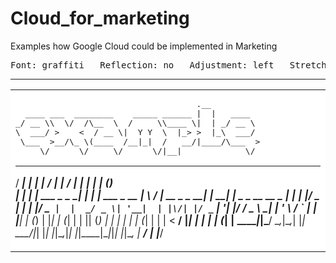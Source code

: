 # Cloud_for_marketing
Examples how Google Cloud could be implemented in Marketing

   <PRE>
Font: graffiti   Reflection: no   Adjustment: left   Stretch: no   Width: 80</PRE><HR SIZE="1">
<TABLE WIDTH="100%" BORDER="0" BGCOLOR="#FFFFFF"><TR><TD><PRE>
                                     .__          
  ____ ___  ________    _____ ______ |  |   ____  
_/ __ \\  \/  /\__  \  /     \\____ \|  | _/ __ \ 
\  ___/ >    <  / __ \|  Y Y  \  |_> >  |_\  ___/ 
 \___  >__/\_ \(____  /__|_|  /   __/|____/\___  >
     \/      \/     \/      \/|__|             \/ 
</PRE>

   _____ _                 _     __              __  __            _        _   _             
  / ____| |               | |   / _|            |  \/  |          | |      | | (_)            
 | |    | | ___  _   _  __| |  | |_ ___  _ __   | \  / | __ _ _ __| | _____| |_ _ _ __   __ _ 
 | |    | |/ _ \| | | |/ _` |  |  _/ _ \| '__|  | |\/| |/ _` | '__| |/ / _ \ __| | '_ \ / _` |
 | |____| | (_) | |_| | (_| |  | || (_) | |     | |  | | (_| | |  |   <  __/ |_| | | | | (_| |
  \_____|_|\___/ \__,_|\__,_|  |_| \___/|_|     |_|  |_|\__,_|_|  |_|\_\___|\__|_|_| |_|\__, |
                                                                                         __/ |
                                                                                        |___/ 
